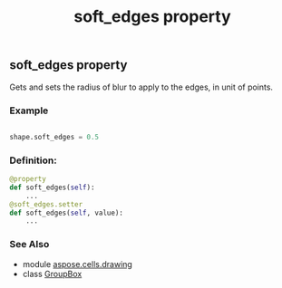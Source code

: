 ﻿---
title: soft_edges property
second_title: Aspose.Cells for Python via .NET API References
description: 
type: docs
weight: 890
url: /aspose.cells.drawing/groupbox/soft_edges/
is_root: false
---

## soft_edges property


Gets and sets the radius of blur to apply to the edges, in unit of points.

### Example 


```python

shape.soft_edges = 0.5

```
### Definition:
```python
@property
def soft_edges(self):
    ...
@soft_edges.setter
def soft_edges(self, value):
    ...
```

### See Also
* module [aspose.cells.drawing](../../)
* class [GroupBox](/cells/python-net/aspose.cells.drawing/groupbox)
